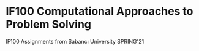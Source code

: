 # IF100 Computational Approaches to Problem Solving
IF100 Assignments from Sabancı University SPRING'21
